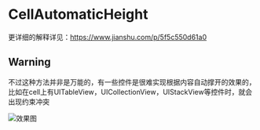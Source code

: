 # CellAutomaticHeight
更详细的解释详见：https://www.jianshu.com/p/5f5c550d61a0

## Warning
不过这种方法并非是万能的，有一些控件是很难实现根据内容自动撑开的效果的，比如在cell上有UITableView，UICollectionView，UIStackView等控件时，就会出现约束冲突

![效果图](https://upload-images.jianshu.io/upload_images/10887362-9f04ff48d1cfec09.png)
